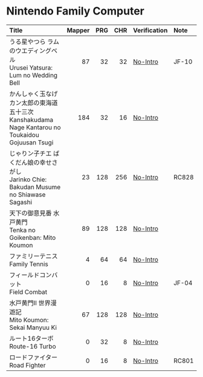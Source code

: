 # Nintendo Family Computer

|Title|Mapper|PRG|CHR|Verification|Note|
|:-|-:|-:|-:|:-|:-|
|うる星やつら ラムのウエディングベル<br>Urusei Yatsura: Lum no Wedding Bell|87|32|32|[No-Intro](https://datomatic.no-intro.org/index.php?page=show_record&s=45&n=2416)|JF-10|
|かんしゃく玉なげカン太郎の東海道五十三次<br>Kanshakudama Nage Kantarou no Toukaidou Gojuusan Tsugi|184|32|16|[No-Intro](https://datomatic.no-intro.org/index.php?page=show_record&s=45&n=1153)||
|じゃりン子チエ ばくだん娘の幸せさがし<br>Jarinko Chie: Bakudan Musume no Shiawase Sagashi|23|128|256|[No-Intro](https://datomatic.no-intro.org/index.php?page=show_record&s=45&n=1093)|RC828|
|天下の御意見番 水戸黄門<br>Tenka no Goikenban: Mito Koumon|89|128|128|[No-Intro](https://datomatic.no-intro.org/index.php?page=show_record&s=45&n=2265)|
|ファミリーテニス<br>Family Tennis|4|64|64|[No-Intro](https://datomatic.no-intro.org/index.php?page=show_record&s=45&n=0711)||
|フィールドコンバット<br>Field Combat|0|16|8|[No-Intro](https://datomatic.no-intro.org/index.php?page=show_record&s=45&n=0748)|JF-04|
|水戸黄門II 世界漫遊記<br>Mito Koumon: Sekai Manyuu Ki|67|128|128|[No-Intro](https://datomatic.no-intro.org/index.php?page=show_record&s=45&n=1483)|
|ルート16ターボ<br>Route-16 Turbo|0|32|8|[No-Intro](https://datomatic.no-intro.org/index.php?page=show_record&s=45&n=1867)|
|ロードファイター<br>Road Fighter|0|16|8|[No-Intro](https://datomatic.no-intro.org/index.php?page=show_record&s=45&n=1812)|RC801|

